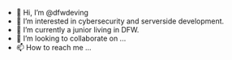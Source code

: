 - 👋 Hi, I’m @dfwdeving
- 👀 I’m interested in cybersecurity and serverside development.
- 🌱 I’m currently a junior living in DFW.
- 💞️ I’m looking to collaborate on ...
- 📫 How to reach me ...

<!---
dfwdeving/dfwdeving is a ✨ special ✨ repository because its `README.md` (this file) appears on your GitHub profile.
You can click the Preview link to take a look at your changes.
--->
